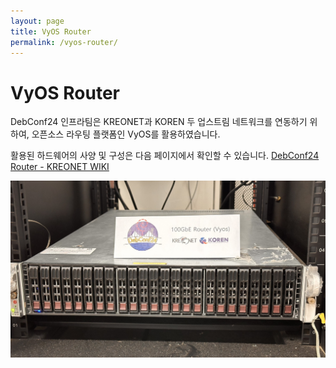 ```yaml
---
layout: page
title: VyOS Router
permalink: /vyos-router/
---
```


# VyOS Router

DebConf24 인프라팀은 KREONET과 KOREN 두 업스트림 네트워크를 연동하기 위하여, 오픈소스 라우팅 플랫폼인 VyOS를 활용하였습니다.

활용된 하드웨어의 사양 및 구성은 다음 페이지에서 확인할 수 있습니다. [DebConf24 Router - KREONET WIKI](https://wiki.kreonet.net/x/ZwDQCw)

<img class="screenshot" src="/assets/images/dc24-vyos-router.jpg" />
